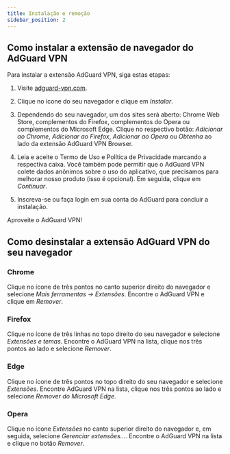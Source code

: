 ```yaml
---
title: Instalação e remoção
sidebar_position: 2
---
```


## Como instalar a extensão de navegador do AdGuard VPN

Para instalar a extensão AdGuard VPN, siga estas etapas:

1. Visite [adguard-vpn.com](https://adguard-vpn.com/browser-extension/overview.html).

2. Clique no ícone do seu navegador e clique em *Instalar*.

3. Dependendo do seu navegador, um dos sites será aberto: Chrome Web Store, complementos do Firefox, complementos do Opera ou complementos do Microsoft Edge. Clique no respectivo botão: *Adicionar ao Chrome*, *Adicionar ao Firefox*, *Adicionar ao Opera* ou *Obtenha* ao lado da extensão AdGuard VPN Browser.

4. Leia e aceite o Termo de Uso e Política de Privacidade marcando a respectiva caixa. Você também pode permitir que o AdGuard VPN colete dados anônimos sobre o uso do aplicativo, que precisamos para melhorar nosso produto (isso é opcional). Em seguida, clique em *Continuar*.

5. Inscreva-se ou faça login em sua conta do AdGuard para concluir a instalação.

Aproveite o AdGuard VPN!

## Como desinstalar a extensão AdGuard VPN do seu navegador

### Chrome

Clique no ícone de três pontos no canto superior direito do navegador e selecione *Mais ferramentas → Extensões*. Encontre o AdGuard VPN e clique em *Remover*.

### Firefox

Clique no ícone de três linhas no topo direito do seu navegador e selecione *Extensões e temas*. Encontre o AdGuard VPN na lista, clique nos três pontos ao lado e selecione *Remover*.

### Edge

Clique no ícone de três pontos no topo direito do seu navegador e selecione *Extensões*. Encontre AdGuard VPN na lista, clique nos três pontos ao lado e selecione *Remover do Microsoft Edge*.

### Opera

Clique no ícone *Extensões* no canto superior direito do navegador e, em seguida, selecione *Gerenciar extensões...*. Encontre o AdGuard VPN na lista e clique no botão *Remover*.
